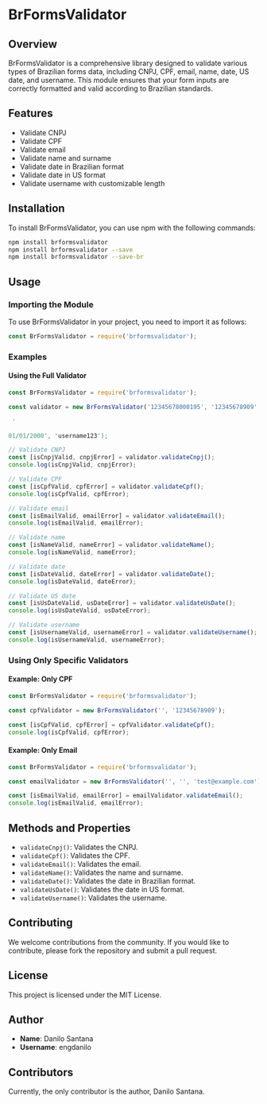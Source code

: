 # **BrFormsValidator**

## **Overview**
BrFormsValidator is a comprehensive library designed to validate various types of Brazilian forms data, including CNPJ, CPF, email, name, date, US date, and username. This module ensures that your form inputs are correctly formatted and valid according to Brazilian standards.

## **Features**
- Validate CNPJ
- Validate CPF
- Validate email
- Validate name and surname
- Validate date in Brazilian format
- Validate date in US format
- Validate username with customizable length

## **Installation**
To install BrFormsValidator, you can use npm with the following commands:

```sh
npm install brformsvalidator
npm install brformsvalidator --save
npm install brformsvalidator --save-br
```

## **Usage**

### **Importing the Module**
To use BrFormsValidator in your project, you need to import it as follows:

```javascript
const BrFormsValidator = require('brformsvalidator');
```

### **Examples**

#### **Using the Full Validator**
```javascript
const BrFormsValidator = require('brformsvalidator');

const validator = new BrFormsValidator('12345678000195', '12345678909', 'test@example.com', 'John', 'Doe', '01/01/2000',

 '

01/01/2000', 'username123');

// Validate CNPJ
const [isCnpjValid, cnpjError] = validator.validateCnpj();
console.log(isCnpjValid, cnpjError);

// Validate CPF
const [isCpfValid, cpfError] = validator.validateCpf();
console.log(isCpfValid, cpfError);

// Validate email
const [isEmailValid, emailError] = validator.validateEmail();
console.log(isEmailValid, emailError);

// Validate name
const [isNameValid, nameError] = validator.validateName();
console.log(isNameValid, nameError);

// Validate date
const [isDateValid, dateError] = validator.validateDate();
console.log(isDateValid, dateError);

// Validate US date
const [isUsDateValid, usDateError] = validator.validateUsDate();
console.log(isUsDateValid, usDateError);

// Validate username
const [isUsernameValid, usernameError] = validator.validateUsername();
console.log(isUsernameValid, usernameError);
```

### **Using Only Specific Validators**

#### **Example: Only CPF**
```javascript
const BrFormsValidator = require('brformsvalidator');

const cpfValidator = new BrFormsValidator('', '12345678909');

const [isCpfValid, cpfError] = cpfValidator.validateCpf();
console.log(isCpfValid, cpfError);
```

#### **Example: Only Email**
```javascript
const BrFormsValidator = require('brformsvalidator');

const emailValidator = new BrFormsValidator('', '', 'test@example.com');

const [isEmailValid, emailError] = emailValidator.validateEmail();
console.log(isEmailValid, emailError);
```

## **Methods and Properties**
- `validateCnpj()`: Validates the CNPJ.
- `validateCpf()`: Validates the CPF.
- `validateEmail()`: Validates the email.
- `validateName()`: Validates the name and surname.
- `validateDate()`: Validates the date in Brazilian format.
- `validateUsDate()`: Validates the date in US format.
- `validateUsername()`: Validates the username.

## **Contributing**
We welcome contributions from the community. If you would like to contribute, please fork the repository and submit a pull request.

## **License**
This project is licensed under the MIT License.

## **Author**
- **Name**: Danilo Santana
- **Username**: engdanilo

## **Contributors**
Currently, the only contributor is the author, Danilo Santana.